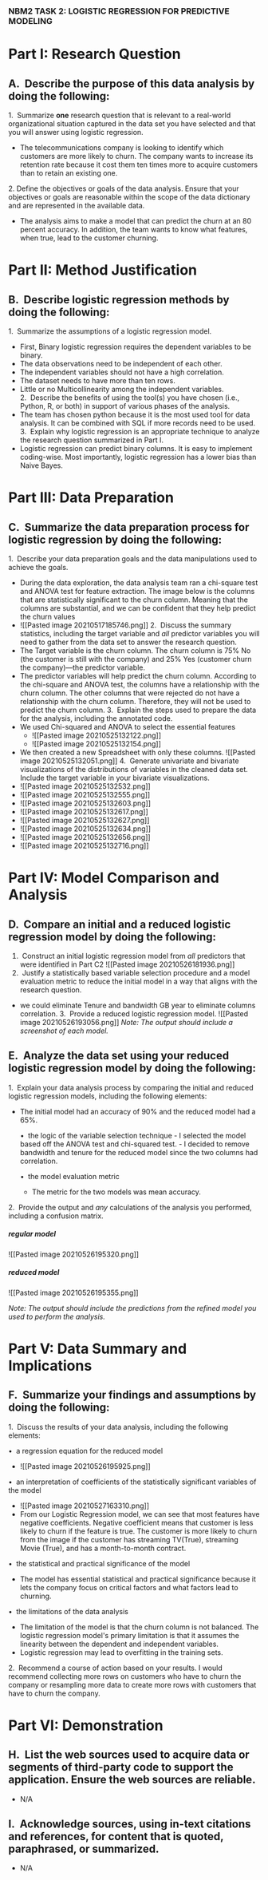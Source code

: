 
### NBM2 TASK 2: LOGISTIC REGRESSION FOR PREDICTIVE MODELING
# **Part I: Research Question**

## A.  Describe the purpose of this data analysis by doing the following:

1.  Summarize **one** research question that is relevant to a real-world organizational situation captured in the data set you have selected and that you will answer using logistic regression.
-  The telecommunications company is looking to identify which customers are more likely to churn. The company wants to increase its retention rate because it cost them ten times more to acquire customers than to retain an existing one.

2. Define the objectives or goals of the data analysis. Ensure that your objectives or goals are reasonable within the scope of the data dictionary and are represented in the available data.
- The analysis aims to make a model that can predict the churn at an 80 percent accuracy.  In addition, the team wants to know what features, when true, lead to the customer churning. 
  

# **Part II: Method Justification**

## B.  Describe logistic regression methods by doing the following:

1.  Summarize the assumptions of a logistic regression model.
- First, Binary logistic regression requires the dependent variables to be binary.
- The data observations need to be independent of each other. 
- The independent variables should not have a high correlation.
- The dataset needs to have more than ten rows.
- Little or no Multicollinearity among the independent variables.
2.  Describe the benefits of using the tool(s) you have chosen (i.e., Python, R, or both) in support of various phases of the analysis.
- The team has chosen python because it is the most used tool for data analysis. It can be combined with SQL if more records need to be used. 
3.  Explain why logistic regression is an appropriate technique to analyze the research question summarized in Part I.
- Logistic regression can predict binary columns. It is easy to implement coding-wise. Most importantly, logistic regression has a lower bias than Naive Bayes.
  

# **Part III: Data Preparation**

## C.  Summarize the data preparation process for logistic regression by doing the following:

1.  Describe your data preparation goals and the data manipulations used to achieve the goals.
- During the data exploration, the data analysis team ran a chi-square test and ANOVA test for feature extraction. The image below is the columns that are statistically significant to the churn column. Meaning that the columns are substantial, and we can be confident that they help predict the churn values
-  ![[Pasted image 20210517185746.png]]
2.  Discuss the summary statistics, including the target variable and _all_ predictor variables you will need to gather from the data set to answer the research question.
- The Target variable is the churn column. The churn column is 75% No (the customer is still with the company) and 25% Yes (customer churn the company)—the predictor variable.
- The predictor variables will help predict the churn column. According to the chi-square and ANOVA test, the columns have a relationship with the churn column. The other columns that were rejected do not have a relationship with the churn column. Therefore, they will not be used to predict the churn column. 
3.  Explain the steps used to prepare the data for the analysis, including the annotated code.
- We used Chi-squared and ANOVA to select the essential features
	- ![[Pasted image 20210525132122.png]]
	- ![[Pasted image 20210525132154.png]]
- We then created a new Spreadsheet with only these columns.
![[Pasted image 20210525132051.png]]
4.  Generate univariate and bivariate visualizations of the distributions of variables in the cleaned data set. Include the target variable in your bivariate visualizations.
 - ![[Pasted image 20210525132532.png]]
 - ![[Pasted image 20210525132555.png]]
 - ![[Pasted image 20210525132603.png]]
 - ![[Pasted image 20210525132617.png]]
 - ![[Pasted image 20210525132627.png]]
- ![[Pasted image 20210525132634.png]]
-  ![[Pasted image 20210525132656.png]]
-  ![[Pasted image 20210525132716.png]]
 

# **Part IV: Model Comparison and Analysis**
 ## D.  Compare an initial and a reduced logistic regression model by doing the following:

1.  Construct an initial logistic regression model from _all_ predictors that were identified in Part C2
![[Pasted image 20210526181936.png]]
2.  Justify a statistically based variable selection procedure and a model evaluation metric to reduce the initial model in a way that aligns with the research question.
- we could eliminate Tenure and bandwidth GB year to eliminate columns correlation. 
3.  Provide a reduced logistic regression model.
![[Pasted image 20210526193056.png]]
_Note: The output should include a screenshot of each model._

## E.  Analyze the data set using your reduced logistic regression model by doing the following:

1.  Explain your data analysis process by comparing the initial and reduced logistic regression models, including the following elements:
- The initial model had an accuracy of 90% and the reduced model had a 65%.


	•  the logic of the variable selection technique
		- I selected the model based off the ANOVA test and chi-squared test.
		- I decided to remove bandwidth and tenure for the reduced model since the two columns had correlation.
		
	•  the model evaluation metric
	- The metric for the two models was mean accuracy. 

2.  Provide the output and _any_ calculations of the analysis you performed, including a confusion matrix.
##### regular model 
![[Pasted image 20210526195320.png]]
##### reduced model
![[Pasted image 20210526195355.png]]

_Note: The output should include the predictions from the refined model you used to perform the analysis._ 
  

# **Part V: Data Summary and Implications**

## F.  Summarize your findings and assumptions by doing the following:

1.  Discuss the results of your data analysis, including the following elements:

•  a regression equation for the reduced model
- ![[Pasted image 20210526195925.png]]

•  an interpretation of coefficients of the statistically significant variables of the model
- ![[Pasted image 20210527163310.png]]
- From our Logistic Regression model, we can see that most features have negative coefficients. Negative coefficient means that customer is less likely to churn if the feature is true. The customer is more likely to churn from the image if the customer has streaming TV(True), streaming Movie (True), and has a month-to-month contract. 

•  the statistical and practical significance of the model
- The model has essential statistical and practical significance because it lets the company focus on critical factors and what factors lead to churning.


•  the limitations of the data analysis
- The limitation of the model is that the churn column is not balanced.
The logistic regression model's primary limitation is that it assumes the linearity between the dependent and independent variables. 
- Logistic regression may lead to overfitting in the training sets. 


2.  Recommend a course of action based on your results.
I would recommend collecting more rows on customers who have to churn the company or resampling more data to create more rows with customers that have to churn the company.

# **Part VI: Demonstration**



## H.  List the web sources used to acquire data or segments of third-party code to support the application. Ensure the web sources are reliable.
- N/A 
## I.  Acknowledge sources, using in-text citations and references, for content that is quoted, paraphrased, or summarized.
- N/A